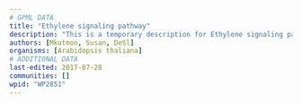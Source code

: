 ```yaml
---
# GPML DATA
title: "Ethylene signaling pathway"
description: "This is a temporary description for Ethylene signaling pathway"
authors: [Mkutmon, Susan, DeSl]
organisms: [Arabidopsis thaliana]
# ADDITIONAL DATA
last-edited: 2017-07-28
communities: []
wpid: "WP2851"
---
```

